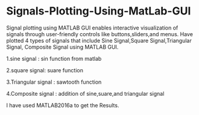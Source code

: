 # Signals-Plotting-Using-MatLab-GUI
Signal plotting using MATLAB GUI enables interactive visualization of signals through user-friendly controls like buttons,sliders,and menus.
Have plotted 4 types of signals that include Sine Signal,Square Signal,Triangular Signal, Composite Signal using MATLAB GUI.

1.sine signal : sin function from matlab 

2.square signal: suare function

3.Triangular signal : sawtooth function

4.Composite signal : addition of sine,suare,and triangular signal 

I have used MATLAB2016a to get the Results.  
